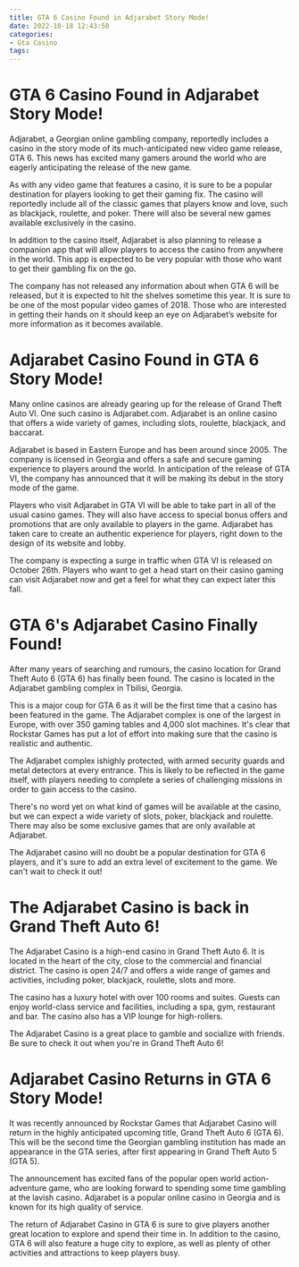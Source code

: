 ```yaml
---
title: GTA 6 Casino Found in Adjarabet Story Mode!
date: 2022-10-18 12:43:50
categories:
- Gta Casino
tags:
---
```



#  GTA 6 Casino Found in Adjarabet Story Mode!

Adjarabet, a Georgian online gambling company, reportedly includes a casino in the story mode of its much-anticipated new video game release, GTA 6. This news has excited many gamers around the world who are eagerly anticipating the release of the new game.

As with any video game that features a casino, it is sure to be a popular destination for players looking to get their gaming fix. The casino will reportedly include all of the classic games that players know and love, such as blackjack, roulette, and poker. There will also be several new games available exclusively in the casino.

In addition to the casino itself, Adjarabet is also planning to release a companion app that will allow players to access the casino from anywhere in the world. This app is expected to be very popular with those who want to get their gambling fix on the go.

The company has not released any information about when GTA 6 will be released, but it is expected to hit the shelves sometime this year. It is sure to be one of the most popular video games of 2018. Those who are interested in getting their hands on it should keep an eye on Adjarabet’s website for more information as it becomes available.

#  Adjarabet Casino Found in GTA 6 Story Mode!

Many online casinos are already gearing up for the release of Grand Theft Auto VI. One such casino is Adjarabet.com. Adjarabet is an online casino that offers a wide variety of games, including slots, roulette, blackjack, and baccarat.

Adjarabet is based in Eastern Europe and has been around since 2005. The company is licensed in Georgia and offers a safe and secure gaming experience to players around the world. In anticipation of the release of GTA VI, the company has announced that it will be making its debut in the story mode of the game.

Players who visit Adjarabet in GTA VI will be able to take part in all of the usual casino games. They will also have access to special bonus offers and promotions that are only available to players in the game. Adjarabet has taken care to create an authentic experience for players, right down to the design of its website and lobby.

The company is expecting a surge in traffic when GTA VI is released on October 26th. Players who want to get a head start on their casino gaming can visit Adjarabet now and get a feel for what they can expect later this fall.

#  GTA 6's Adjarabet Casino Finally Found!

After many years of searching and rumours, the casino location for Grand Theft Auto 6 (GTA 6) has finally been found. The casino is located in the Adjarabet gambling complex in Tbilisi, Georgia.

This is a major coup for GTA 6 as it will be the first time that a casino has been featured in the game. The Adjarabet complex is one of the largest in Europe, with over 350 gaming tables and 4,000 slot machines. It's clear that Rockstar Games has put a lot of effort into making sure that the casino is realistic and authentic.

The Adjarabet complex ishighly protected, with armed security guards and metal detectors at every entrance. This is likely to be reflected in the game itself, with players needing to complete a series of challenging missions in order to gain access to the casino.

There's no word yet on what kind of games will be available at the casino, but we can expect a wide variety of slots, poker, blackjack and roulette. There may also be some exclusive games that are only available at Adjarabet.

The Adjarabet casino will no doubt be a popular destination for GTA 6 players, and it's sure to add an extra level of excitement to the game. We can't wait to check it out!

#  The Adjarabet Casino is back in Grand Theft Auto 6!

The Adjarabet Casino is a high-end casino in Grand Theft Auto 6. It is located in the heart of the city, close to the commercial and financial district. The casino is open 24/7 and offers a wide range of games and activities, including poker, blackjack, roulette, slots and more.

The casino has a luxury hotel with over 100 rooms and suites. Guests can enjoy world-class service and facilities, including a spa, gym, restaurant and bar. The casino also has a VIP lounge for high-rollers.

The Adjarabet Casino is a great place to gamble and socialize with friends. Be sure to check it out when you're in Grand Theft Auto 6!

#  Adjarabet Casino Returns in GTA 6 Story Mode!

It was recently announced by Rockstar Games that Adjarabet Casino will return in the highly anticipated upcoming title, Grand Theft Auto 6 (GTA 6). This will be the second time the Georgian gambling institution has made an appearance in the GTA series, after first appearing in Grand Theft Auto 5 (GTA 5).

The announcement has excited fans of the popular open world action-adventure game, who are looking forward to spending some time gambling at the lavish casino. Adjarabet is a popular online casino in Georgia and is known for its high quality of service.

The return of Adjarabet Casino in GTA 6 is sure to give players another great location to explore and spend their time in. In addition to the casino, GTA 6 will also feature a huge city to explore, as well as plenty of other activities and attractions to keep players busy.